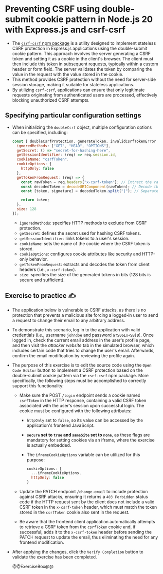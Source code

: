 # Preventing CSRF using double-submit cookie pattern in Node.js 20 with Express.js and csrf-csrf

* The [`csrf-csrf` npm package][1] is a utility designed to implement stateless CSRF protection in Express.js applications using the double-submit cookie pattern. This approach involves the server generating a CSRF token and setting it as a cookie in the client's browser. The client must then include this token in subsequent requests, typically within a custom header or form field. The server validates the token by comparing the value in the request with the value stored in the cookie.
* This method provides CSRF protection without the need for server-side session storage, making it suitable for stateless applications.
* By utilizing `csrf-csrf`, applications can ensure that only legitimate requests originating from authenticated users are processed, effectively blocking unauthorized CSRF attempts.

## Specifying particular configuration settings

* When initializing the `doubleCsrf` object, multiple configuration options can be specified, including:

  ```javascript
  const { doubleCsrfProtection, generateToken, invalidCsrfTokenError } = doubleCsrf({
    ignoredMethods: ["GET", "HEAD", "OPTIONS"],
    getSecret: () => "secret-for-hashing-here",
    getSessionIdentifier: (req) => req.session.id,
    cookieName: "csrfToken",
    cookieOptions: {
      httpOnly: false
    },
    getTokenFromRequest: (req) => {
      const rawToken = req.headers["x-csrf-token"]; // Extract the raw CSRF token from the request headers
      const decodedToken = decodeURIComponent(rawToken); // Decode the token to handle URL-encoded characters
      const [token, signature] = decodedToken.split("|"); // Separate the token and its signature for validation

      return token;
    },
    size: 128
  });
  ```

  * `ignoredMethods`: specifies HTTP methods to exclude from CSRF protection.
  * `getSecret`: defines the secret used for hashing CSRF tokens.
  * `getSessionIdentifier`: links tokens to a user's session.
  * `cookieName`: sets the name of the cookie where the CSRF token is stored.
  * `cookieOptions`: configures cookie attributes like security and HTTP-only behavior.
  * `getTokenFromRequest`: extracts and decodes the token from client headers (i.e., `x-csrf-token`).
  * `size`: specifies the size of the generated tokens in bits (128 bits is secure and sufficient).

## Exercise to practice :writing_hand:

* The application below is vulnerable to CSRF attacks, as there is no protection that prevents a malicious site forcing a logged-in user to send a request to change their email to any arbitrary address.
* To demonstrate this scenario, log in to the application with valid credentials (i.e., username `johndoe` and password `a?S06Lx+SB[D`). Once logged in, check the current email address in the user's profile page, and then visit the *attacker website* tab in the simulated browser, which includes certain code that tries to change the user's email. Afterwards, confirm the email modification by reviewing the profile again.
* The purpose of this exercise is to edit the source code using the `Open Code Editor` button to implement a CSRF protection based on the double-submit cookie pattern via the `csrf-csrf` npm package. More specifically, the following steps must be accomplished to correctly support this functionality:
  * Make sure the POST `/login` endpoint sends a cookie named `csrfToken` in the HTTP response, containing a valid CSRF token associated with the user's session upon successful login. The cookie must be configured with the following attributes:
    * `httpOnly` set to `false`, so its value can be accessed by the application's frontend JavaScript.
    * **`secure` set to `true` and `sameSite` set to `none`**, as these flags are mandatory for setting cookies via an iframe, where the exercise is actually embedded.
    * The `iframeCookieOptions` variable can be utilized for this purpose:

      ```javascript
      cookieOptions: {
        ...iframeCookieOptions,
        httpOnly: false
      }
      ```

  * Update the PATCH endpoint `/change-email` to include protection against CSRF attacks, ensuring it returns a `403 Forbidden` status code if the HTTP request sent by the client does not include a valid CSRF token in the `x-csrf-token` header, which must match the token stored in the `csrfToken` cookie also sent in the request.
  * Be aware that the frontend client application automatically attempts to retrieve a CSRF token from the `csrfToken` cookie and, if successful, adds it to the `x-csrf-token` header before sending the PATCH request to update the email, thus eliminating the need for any frontend modification.
* After applying the changes, click the `Verify Completion` button to validate the exercise has been completed.

  @@ExerciseBox@@

[1]: https://www.npmjs.com/package/csrf-csrf
